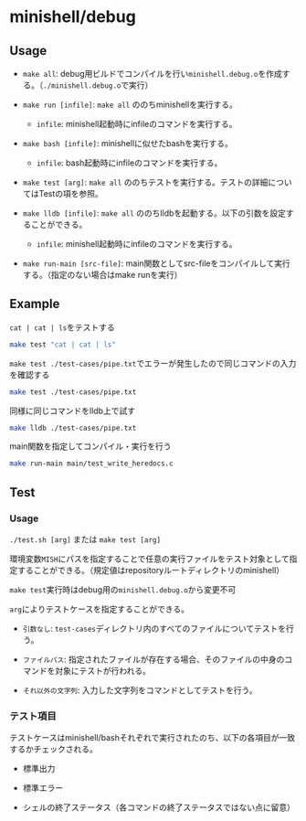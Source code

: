 # minishell/debug

## Usage

- `make all`: debug用ビルドでコンパイルを行い`minishell.debug.o`を作成する。（`./minishell.debug.o`で実行）

- `make run [infile]`: `make all` ののちminishellを実行する。

  - `infile`: minishell起動時にinfileのコマンドを実行する。

- `make bash [infile]`: minishellに似せたbashを実行する。

  - `infile`: bash起動時にinfileのコマンドを実行する。

- `make test [arg]`: `make all` ののちテストを実行する。テストの詳細についてはTestの項を参照。

- `make lldb [infile]`: `make all` ののちlldbを起動する。以下の引数を設定することができる。

  - `infile`: minishell起動時にinfileのコマンドを実行する。

- `make run-main [src-file]`: main関数としてsrc-fileをコンパイルして実行する。（指定のない場合はmake runを実行）

## Example

`cat | cat | ls`をテストする

```sh
make test "cat | cat | ls"
```

`make test ./test-cases/pipe.txt`でエラーが発生したので同じコマンドの入力を確認する

```sh
make test ./test-cases/pipe.txt
```

同様に同じコマンドをlldb上で試す

```sh
make lldb ./test-cases/pipe.txt
```

main関数を指定してコンパイル・実行を行う

```sh
make run-main main/test_write_heredocs.c
```

## Test

### Usage

`./test.sh [arg]` または `make test [arg]`

環境変数`MISH`にパスを指定することで任意の実行ファイルをテスト対象として指定することができる。（規定値はrepositoryルートディレクトリのminishell）

`make test`実行時はdebug用の`minishell.debug.o`から変更不可

`arg`によりテストケースを指定することができる。

  - `引数なし`: `test-cases`ディレクトリ内のすべてのファイルについてテストを行う。

  - `ファイルパス`: 指定されたファイルが存在する場合、そのファイルの中身のコマンドを対象にテストが行われる。

  - `それ以外の文字列`: 入力した文字列をコマンドとしてテストを行う。


### テスト項目

テストケースはminishell/bashそれぞれで実行されたのち、以下の各項目が一致するかチェックされる。

- 標準出力

- 標準エラー

- シェルの終了ステータス（各コマンドの終了ステータスではない点に留意）
